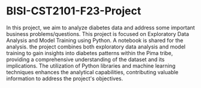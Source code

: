 # BISI-CST2101-F23-Project
 In this project, we aim to analyze diabetes data and address some important business problems/questions.
This project is focused on Exploratory Data Analysis and Model Training using Python.
A notebook is shared for the analysis.
the project combines both exploratory data analysis and model training to gain insights into diabetes patterns within the Pima tribe, providing a comprehensive understanding of the dataset and its implications.
The utilization of Python libraries and machine learning techniques enhances the analytical capabilities, contributing valuable information to address the project's objectives.
